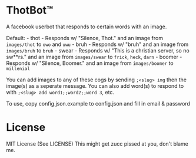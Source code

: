 # ThotBot™

A facebook userbot that responds to certain words with an image.

Default:
	- thot - Responds w/ "Silence, Thot." and an image from `images/thot` to `owo` and `uwu`
	- bruh - Responds w/ "bruh" and an image from `images/bruh` to `bruh`
	- swear - Responds w/ "This is a christian server, so no sw**rs." and an image from `images/swear` to `frick`, `heck`, `darn`
	- boomer - Responds w/ "Silence, Boomer." and an image from `images/boomer` to `millenial`

You can add images to any of these cogs by sending `;<slug> img` then the image(s) as a seperate message.
You can also add word(s) to respond to with `;<slug> add word1;;word2;;word 3`, etc.

To use, copy config.json.example to config.json and fill in email & password

# License

MIT License (See LICENSE)
This might get zucc pissed at you, don't blame me.